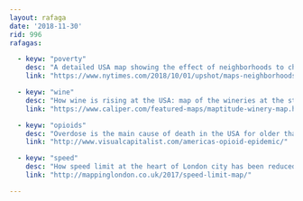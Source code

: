 ```yaml
---
layout: rafaga
date: '2018-11-30'
rid: 996
rafagas:

  - keyw: "poverty"
    desc: "A detailed USA map showing the effect of neighborhoods to children, linking them with poverty and how hard it is to escape from misery"
    link: "https://www.nytimes.com/2018/10/01/upshot/maps-neighborhoods-shape-child-poverty.html"

  - keyw: "wine"
    desc: "How wine is rising at the USA: map of the wineries at the state level and employees numbers"
    link: "https://www.caliper.com/featured-maps/maptitude-winery-map.html"

  - keyw: "opioids"
    desc: "Overdose is the main cause of death in the USA for older than 50, as you can see on this map showing America's opiates epidemic"
    link: "http://www.visualcapitalist.com/americas-opioid-epidemic/"

  - keyw: "speed"
    desc: "How speed limit at the heart of London city has been reduced gradually from 30mph to 20mph on many areas as you can see on this annually updated map"
    link: "http://mappinglondon.co.uk/2017/speed-limit-map/"

---
```

